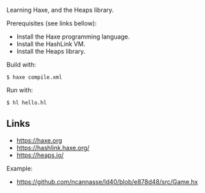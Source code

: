 Learning Haxe, and the Heaps library.

Prerequisites (see links bellow):

- Install the Haxe programming language.
- Install the HashLink VM.
- Install the Heaps library.

Build with:

```shell
$ haxe compile.xml
```

Run with:

```shell
$ hl hello.hl
```

## Links

- <https://haxe.org>
- <https://hashlink.haxe.org/>
- <https://heaps.io/>

Example:

- <https://github.com/ncannasse/ld40/blob/e878d48/src/Game.hx>
